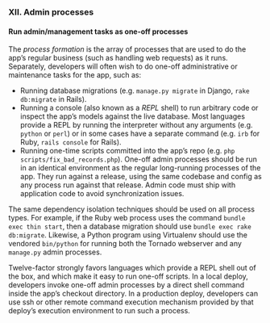 ### XII. Admin processes
#### Run admin/management tasks as one-off processes

The _process formation_ is the array of processes that are used to do the app’s regular business (such as handling web requests) as it runs. Separately, developers will often wish to do one-off administrative or maintenance tasks for the app, such as:

* Running database migrations (e.g. ```manage.py migrate``` in Django, ```rake db:migrate``` in Rails).
* Running a console (also known as a _REPL_ shell) to run arbitrary code or inspect the app’s models against the live database. Most languages provide a REPL by running the interpreter without any arguments (e.g. ```python``` or ```perl```) or in some cases have a separate command (e.g. ```irb``` for Ruby, ```rails console``` for Rails).
* Running one-time scripts committed into the app’s repo (e.g. ```php scripts/fix_bad_records.php```).
One-off admin processes should be run in an identical environment as the regular long-running processes of the app. They run against a release, using the same codebase and config as any process run against that release. Admin code must ship with application code to avoid synchronization issues.

The same dependency isolation techniques should be used on all process types. For example, if the Ruby web process uses the command ```bundle exec thin start```, then a database migration should use ```bundle exec rake db:migrate```. Likewise, a Python program using Virtualenv should use the vendored ```bin/python``` for running both the Tornado webserver and any ```manage.py``` admin processes.

Twelve-factor strongly favors languages which provide a REPL shell out of the box, and which make it easy to run one-off scripts. In a local deploy, developers invoke one-off admin processes by a direct shell command inside the app’s checkout directory. In a production deploy, developers can use ssh or other remote command execution mechanism provided by that deploy’s execution environment to run such a process.